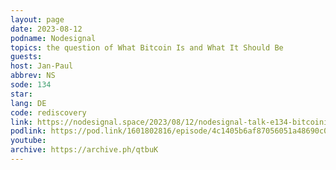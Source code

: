 ```yaml
---
layout: page
date: 2023-08-12
podname: Nodesignal
topics: the question of What Bitcoin Is and What It Should Be
guests: 
host: Jan-Paul
abbrev: NS
sode: 134
star: 
lang: DE
code: rediscovery
link: https://nodesignal.space/2023/08/12/nodesignal-talk-e134-bitcoinium-mit-gigi/
podlink: https://pod.link/1601802816/episode/4c1405b6af87056051a48690c01f55ec
youtube: 
archive: https://archive.ph/qtbuK
---
```

